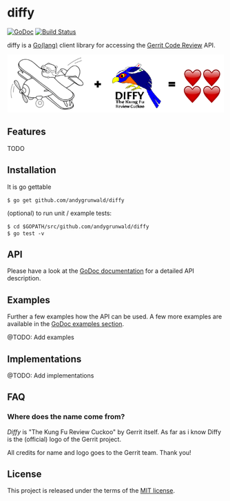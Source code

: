 # diffy

[![GoDoc](https://godoc.org/github.com/andygrunwald/diffy?status.svg)](https://godoc.org/github.com/andygrunwald/diffy)
[![Build Status](https://travis-ci.org/andygrunwald/diffy.svg?branch=master)](https://travis-ci.org/andygrunwald/diffy)

diffy is a [Go(lang)](https://golang.org/) client library for accessing the [Gerrit Code Review](https://www.gerritcodereview.com/) API.

![Diffy - Go(lang) client/library for Gerrit Code Review](./img/diffy.png "Diffy - Go(lang) client/library for Gerrit Code Review")

## Features

TODO

## Installation

It is go gettable

    $ go get github.com/andygrunwald/diffy

(optional) to run unit / example tests:

    $ cd $GOPATH/src/github.com/andygrunwald/diffy
    $ go test -v

## API

Please have a look at the [GoDoc documentation](https://godoc.org/github.com/andygrunwald/diffy) for a detailed API description.

## Examples

Further a few examples how the API can be used.
A few more examples are available in the [GoDoc examples section](https://godoc.org/github.com/andygrunwald/diffy#pkg-examples).

@TODO: Add examples

## Implementations

@TODO: Add implementations

## FAQ

### Where does the name come from?

*Diffy* is "The Kung Fu Review Cuckoo" by Gerrit itself.
As far as i know Diffy is the (official) logo of the Gerrit project.

All credits for name and logo goes to the Gerrit team.
Thank you!

## License

This project is released under the terms of the [MIT license](http://en.wikipedia.org/wiki/MIT_License).

